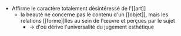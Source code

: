 - Affirme le caractère totalement désintéressé de l'[[art]]
  - la beauté ne concerne pas le contenu d'un [[objet]], mais les relations [[forme]]lles au sein de l'œuvre et perçues par le sujet
    - → d'où dérive l'universalité du jugement esthétique